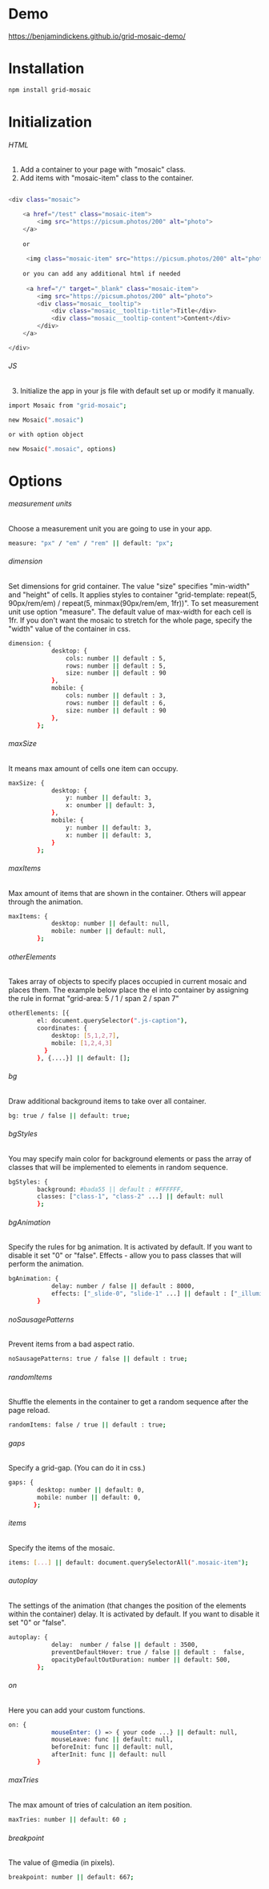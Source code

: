 # Demo

https://benjamindickens.github.io/grid-mosaic-demo/

# Installation

```bash
npm install grid-mosaic
```

# Initialization

###### HTML
1) Add a container to your page with "mosaic" class.
2) Add items with "mosaic-item" class to the container.

```bash

<div class="mosaic">

    <a href="/test" class="mosaic-item">
        <img src="https://picsum.photos/200" alt="photo">
    </a>
    
    or 
    
     <img class="mosaic-item" src="https://picsum.photos/200" alt="photo">
     
    or you can add any additional html if needed
    
     <a href="/" target="_blank" class="mosaic-item">
        <img src="https://picsum.photos/200" alt="photo">
        <div class="mosaic__tooltip">
            <div class="mosaic__tooltip-title">Title</div>
            <div class="mosaic__tooltip-content">Content</div>
        </div>
    </a>

</div>
```

###### JS
3) Initialize the app in your js file with default set up or modify it manually.

```bash
import Mosaic from "grid-mosaic";

new Mosaic(".mosaic")

or with option object

new Mosaic(".mosaic", options)
```

# Options

###### measurement units
Choose a measurement unit you are going to use in your app.
```bash
measure: "px" / "em" / "rem" || default: "px";
```

###### dimension
Set dimensions for grid container. The value "size" specifies "min-width" and "height" of cells.
It applies styles to container "grid-template: repeat(5, 90px/rem/em) / repeat(5, minmax(90px/rem/em, 1fr))". To set measurement unit use option "measure".
The default value of max-width for each cell is 1fr. If you don't want the mosaic to stretch for the whole page, specify the "width" value of the container in css.
```bash
dimension: {
            desktop: {
                cols: number || default : 5,
                rows: number || default : 5,
                size: number || default : 90
            },
            mobile: {
                cols: number || default : 3,
                rows: number || default : 6,
                size: number || default : 90
            },
        };
```

###### maxSize
It means max amount of cells one item can occupy.

```bash
maxSize: {
            desktop: {
                y: number || default: 3,
                x: onumber || default: 3,
            },
            mobile: {
                y: number || default: 3,
                x: number || default: 3,
            }
        };
```

###### maxItems
Max amount of items that are shown in the container. Others will appear through the animation.
```bash
maxItems: {
            desktop: number || default: null,
            mobile: number || default: null,
        };
```

###### otherElements
Takes array of objects to specify places occupied in current mosaic and places them.
The example below place the el into container by assigning the rule in format "grid-area: 5 / 1 / span 2 / span 7"
```bash
otherElements: [{
        el: document.querySelector(".js-caption"),
        coordinates: {
            desktop: [5,1,2,7],
            mobile: [1,2,4,3]
          }
        }, {....}] || default: [];
```

###### bg
Draw additional background items to take over all container.
```bash
bg: true / false || default: true;
```

###### bgStyles
You may specify main color for background elements or pass the array of classes that will be implemented to elements in random sequence.
```bash
bgStyles: {
        background: #bada55 || default : #FFFFFF,
        classes: ["class-1", "class-2" ...] || default: null
        };
```

###### bgAnimation
Specify the rules for bg animation. It is activated by default. If you want to disable it set "0" or "false".
Effects - allow you to pass classes that will perform the animation.
```bash
bgAnimation: {
            delay: number / false || default : 8000,
            effects: ["_slide-0", "slide-1" ...] || default : ["_illuminate-0", "_illuminate-1", "_illuminate-2", "_illuminate-3"]
        }
```

###### noSausagePatterns
Prevent items from a bad aspect ratio. 
```bash
noSausagePatterns: true / false || default : true;
```

###### randomItems
Shuffle the elements in the container to get a random sequence after the page reload.
```bash
randomItems: false / true || default : true;
```

###### gaps
Specify a grid-gap. (You can do it in css.)
```bash
gaps: {
        desktop: number || default: 0,
        mobile: number || default: 0,
       };
```

###### items
Specify the items of the mosaic.
```bash
items: [...] || default: document.querySelectorAll(".mosaic-item");
```

###### autoplay
The settings of the animation (that changes the position of the elements within the container) delay.  It is activated by default. If you want to disable it set "0" or "false".
```bash
autoplay: {
            delay:  number / false || default : 3500,
            preventDefaultHover: true / false || default :  false,
            opacityDefaultOutDuration: number || default: 500,
        };
```

###### on
Here you can add your custom functions.
```bash
on: {
            mouseEnter: () => { your code ...} || default: null,
            mouseLeave: func || default: null,
            beforeInit: func || default: null,
            afterInit: func || default: null
        }
```

###### maxTries
The max amount of tries of calculation an item position.
```bash
maxTries: number || default: 60 ;
```

###### breakpoint
The value of @media (in pixels).
```bash
breakpoint: number || default: 667;
```
